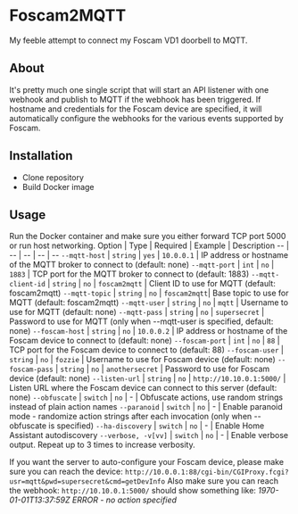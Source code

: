 # Foscam2MQTT
My feeble attempt to connect my Foscam VD1 doorbell to MQTT.

## About
It's pretty much one single script that will start an API listener with one webhook and publish to MQTT if the webhook has been triggered. If hostname and credentials for the Foscam device are specified, it will automatically configure the webhooks for the various events supported by Foscam.

## Installation
* Clone repository
* Build Docker image

## Usage
Run the Docker container and make sure you either forward TCP port 5000 or run host networking.
Option | Type | Required | Example | Description
-- | -- | -- | -- | --
`--mqtt-host` | `string` | `yes` |  `10.0.0.1` | IP address or hostname of the MQTT broker to connect to (default: none)
`--mqtt-port` | `int` | `no` | `1883` | TCP port for the MQTT broker to connect to (default: 1883)
`--mqtt-client-id` | `string` | `no` | `foscam2mqtt` | Client ID to use for MQTT (default: foscam2mqtt)
`--mqtt-topic` | `string` | `no` | `foscam2mqtt`| Base topic to use for MQTT (default: foscam2mqtt)
`--mqtt-user` | `string` | `no` | `mqtt` | Username to use for MQTT (default: none)
`--mqtt-pass` | `string` | `no` |  `supersecret` | Password to use for MQTT (only when --mqtt-user is specified, default: none)
`--foscam-host` | `string` | `no` |  `10.0.0.2` | IP address or hostname of the Foscam device to connect to (default: none)
`--foscam-port` | `int` | `no` |  `88` | TCP port for the Foscam device to connect to (default: 88)
`--foscam-user` | `string` | `no` |  `fozzie` | Username to use for Foscam device (default: none)
`--foscam-pass` | `string` | `no` |  `anothersecret` | Password to use for Foscam device (default: none)
`--listen-url` | `string` | `no` |  `http://10.10.0.1:5000/` | Listen URL where the Foscam device can connect to this server (default: none)
`--obfuscate` | `switch` | `no` |  - | Obfuscate actions, use random strings instead of plain action names
`--paranoid` | `switch` | `no` |  - | Enable paranoid mode - randomize action strings after each invocation (only when --obfuscate is specified)
`--ha-discovery` | `switch` | `no` |  - | Enable Home Assistant autodiscovery
`--verbose, -v[vv]` | `switch` | `no` |  - | Enable verbose output. Repeat up to 3 times to increase verbosity.

If you want the server to auto-configure your Foscam device, please make sure you can reach the device: ```http://10.0.0.1:88/cgi-bin/CGIProxy.fcgi?usr=mqtt&pwd=supersecret&cmd=getDevInfo``` Also make sure you can reach the webhook: ```http://10.10.0.1:5000/``` should show something like: *1970-01-01T13:37:59Z ERROR - no action specified*